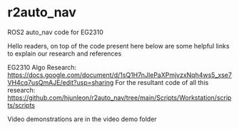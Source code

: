 # r2auto_nav
ROS2 auto_nav code for EG2310



Hello readers, on top of the code present here below are some helpful links to explain our research and references


EG2310 Algo Research: https://docs.google.com/document/d/1sQ1H7nJIePaXPmjvzxNqh4ws5_xse7VH4cq7usQmAJE/edit?usp=sharing
For the resultant code of all this research: https://github.com/hjunleon/r2auto_nav/tree/main/Scripts/Workstation/scripts/scripts


Video demonstrations are in the video demo folder





